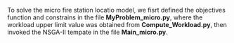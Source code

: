 To solve the micro fire station locatio model, we fisrt defined the objectives function and constrains in the file **MyProblem_micro.py**, where the workload upper limit value was obtained from **Compute_Workload.py**, then invoked the NSGA-II tempate in the file **Main_micro.py**.
